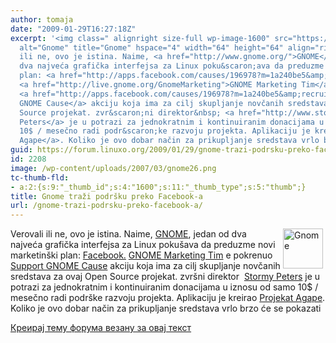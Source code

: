 ```yaml
---
author: tomaja
date: "2009-01-29T16:27:18Z"
excerpt: '<img class=" alignright size-full wp-image-1600" src="https://linuxo.org/wp-content/uploads/2007/03/gnome26.png"
  alt="Gnome" title="Gnome" hspace="4" width="64" height="64" align="right" />Verovali
  ili ne, ovo je istina. Naime, <a href="http://www.gnome.org/">GNOME</a>, jedan od
  dva najveća grafička interfejsa za Linux poku&scaron;ava da preduzme novi marketin&scaron;ki
  plan: <a href="http://apps.facebook.com/causes/196978?m=1a240be5&amp;recruiter_id=12759612">Facebook.</a>
  <a href="http://live.gnome.org/GnomeMarketing">GNOME Marketing Tim</a> e pokrenuo
  <a href="http://apps.facebook.com/causes/196978?m=1a240be5&amp;recruiter_id=12759612">Support
  GNOME Cause</a> akciju koja ima za cilj skupljanje novčanih sredstava za ovaj Open
  Source projekat. zvr&scaron;ni direktor&nbsp; <a href="http://www.stormyscorner.com/">Stormy
  Peters</a> je u potrazi za jednokratnim i kontinuiranim donacijama u iznosu od samo
  10$ / mesečno radi podr&scaron;ke razvoju projekta. Aplikaciju je kreirao <a href="http://causes.com/">Projekat
  Agape</a>. Koliko je ovo dobar način za prikupljanje sredstava vrlo brzo će se pokazati'
guid: https://forum.linuxo.org/2009/01/29/gnome-trazi-podrsku-preko-facebook-a/
id: 2208
image: /wp-content/uploads/2007/03/gnome26.png
tc-thumb-fld:
- a:2:{s:9:"_thumb_id";s:4:"1600";s:11:"_thumb_type";s:5:"thumb";}
title: Gnome traži podršku preko Facebook-a
url: /gnome-trazi-podrsku-preko-facebook-a/
---
```

<img class=" alignright size-full wp-image-1600" src="https://linuxo.org/wp-content/uploads/2007/03/gnome26.png" alt="Gnome" title="Gnome" hspace="4" width="64" height="64" align="right" />Verovali ili ne, ovo je istina. Naime, [GNOME](http://www.gnome.org/), jedan od dva najveća grafička interfejsa za Linux poku&scaron;ava da preduzme novi marketin&scaron;ki plan: [Facebook.](http://apps.facebook.com/causes/196978?m=1a240be5&recruiter_id=12759612) [GNOME Marketing Tim](http://live.gnome.org/GnomeMarketing) e pokrenuo [Support GNOME Cause](http://apps.facebook.com/causes/196978?m=1a240be5&recruiter_id=12759612) akciju koja ima za cilj skupljanje novčanih sredstava za ovaj Open Source projekat. zvr&scaron;ni direktor&nbsp; [Stormy Peters](http://www.stormyscorner.com/) je u potrazi za jednokratnim i kontinuiranim donacijama u iznosu od samo 10$ / mesečno radi podr&scaron;ke razvoju projekta. Aplikaciju je kreirao [Projekat Agape](http://causes.com/). Koliko je ovo dobar način za prikupljanje sredstava vrlo brzo će se pokazati<!--break-->

[Креирај тему форума везану за овај текст](https://linuxo.org/nova-tema-na-forumu/?se_pid=2208)